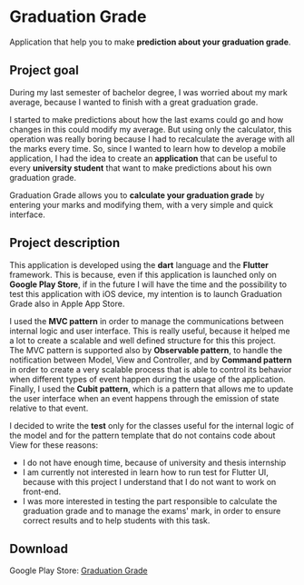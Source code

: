 # Graduation Grade

Application that help you to make **prediction about your graduation grade**.

## Project goal

During my last semester of bachelor degree, I was worried about my mark average, because I wanted to
finish with a great graduation grade.

I started to make predictions about how the last exams could go and how changes in this could modify
my average. But using only the calculator, this operation was really boring because I had to 
recalculate the average with all the marks every time. So, since I wanted to learn how to develop a
mobile application, I had the idea to create an **application** that can be useful to every 
**university student** that want to make predictions about his own graduation grade.

Graduation Grade allows you to **calculate your graduation grade** by entering your marks and
modifying them, with a very simple and quick interface.

## Project description

This application is developed using the **dart** language and the **Flutter** framework. This is 
because, even if this application is launched only on **Google Play Store**, if in the future I will
have the time and the possibility to test this application with iOS device, my intention is to
launch Graduation Grade also in Apple App Store.

I used the **MVC pattern** in order to manage the communications between internal logic and user 
interface. This is really useful, because it helped me a lot to create a scalable and well defined
structure for this this project.<br />
The MVC pattern is supported also by **Observable pattern**, to handle the notification between 
Model, View and Controller, and by **Command pattern** in order to create a very scalable process 
that is able to control its behavior when different types of event happen during the usage of the
application.<br />
Finally, I used the **Cubit pattern**, which is a pattern that allows me to update the user
interface when an event happens through the emission of state relative to that event.

I decided to write the **test** only for the classes useful for the internal logic of the model and
for the pattern template that do not contains code about View for these reasons:
- I do not have enough time, because of university and thesis internship
- I am currently not interested in learn how to run test for Flutter UI, because with this project I
  understand that I do not want to work on front-end.
- I was more interested in testing the part responsible to calculate the graduation grade and to 
  manage the exams' mark, in order to ensure correct results and to help students with this task.
  
## Download
Google Play Store: [Graduation Grade](https://pages.github.com/)
